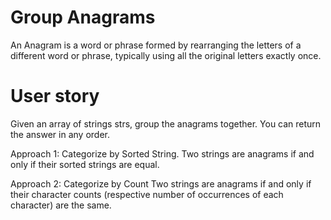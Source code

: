 # Group Anagrams

An Anagram is a word or phrase formed by rearranging the letters of a different word or phrase, typically using all the original letters exactly once.

# User story

Given an array of strings strs, group the anagrams together. You can return the answer in any order.

Approach 1: Categorize by Sorted String.
Two strings are anagrams if and only if their sorted strings are equal.

Approach 2: Categorize by Count
Two strings are anagrams if and only if their character counts (respective number of occurrences of each character) are the same.


